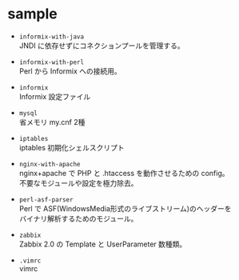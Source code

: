 sample
======

+ `informix-with-java`  
  JNDI に依存せずにコネクションプールを管理する。

+ `informix-with-perl`  
  Perl から Informix への接続用。

+ `informix`  
  Informix 設定ファイル

+ `mysql`  
  省メモリ my.cnf 2種

+ `iptables`  
  iptables 初期化シェルスクリプト

+ `nginx-with-apache`  
  nginx+apache で PHP と .htaccess を動作させるための config。  
  不要なモジュールや設定を極力除去。

+ `perl-asf-parser`  
  Perl で ASF(WindowsMedia形式のライブストリーム)のヘッダーを  
  バイナリ解析するためのモジュール。

+ `zabbix`  
  Zabbix 2.0 の Template と UserParameter 数種類。

+ `.vimrc`  
  vimrc
